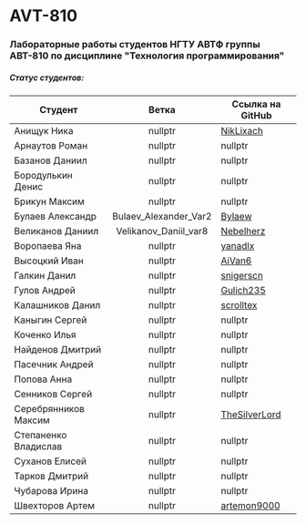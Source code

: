 # AVT-810
### Лабораторные работы студентов НГТУ АВТФ группы АВТ-810 по дисциплине "Технология программирования"
##### Статус студентов:
| Студент       | Ветка          | Ссылка на GitHub
| ------------- |:------------------:|-----------|
| Анищук Ника     | nullptr | [NikLixach](https://github.com/NikLixach)
| Арнаутов Роман  | nullptr | nullptr
| Базанов Даниил  | nullptr | nullptr
| Бородулькин Денис    | nullptr | nullptr
| Брикун Максим  | nullptr | nullptr
| Булаев Александр  |  Bulaev_Alexander_Var2 | [Bylaew](https://github.com/bylaew)
| Великанов Даниил     | Velikanov_Daniil_var8 | [Nebelherz](https://github.com/Nebelherz)
| Воропаева Яна  | nullptr | [yanadlx](https://github.com/yanadlx)
| Высоцкий Иван  | nullptr | [AiVan6](https://github.com/AiVan6)
| Галкин Данил    | nullptr | [snigerscn](https://github.com/snigerscn)
| Гулов Андрей  | nullptr | [Gulich235](https://github.com/Gulich235)
| Калашников Данил  | nullptr | [scrolltex](https://github.com/scrolltex)    
| Каныгин Сергей    | nullptr | nullptr
| Коченко Илья  | nullptr | nullptr
| Найденов Дмитрий | nullptr | nullptr    
| Пасечник Андрей     | nullptr | nullptr
| Попова Анна  | nullptr | nullptr
| Сенников Сергей  | nullptr | nullptr
| Серебрянников Максим    | nullptr | [TheSilverLord](https://github.com/TheSilverLord)
| Степаненко Владислав  | nullptr | nullptr
| Суханов Елисей  | nullptr | nullptr
| Тарков Дмитрий     | nullptr | nullptr
| Чубарова Ирина  | nullptr | nullptr
| Швехторов Артем  | nullptr | [artemon9000](https://github.com/artemon9000)
